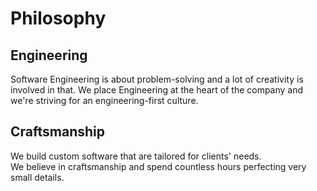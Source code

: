 # Philosophy

## Engineering

Software Engineering is about problem-solving and a lot of creativity is involved in that. 
We place Engineering at the heart of the company and we're striving for an engineering-first culture.

## Craftsmanship

We build custom software that are tailored for clients' needs.<br>
We believe in craftsmanship and spend countless hours perfecting very small details.

